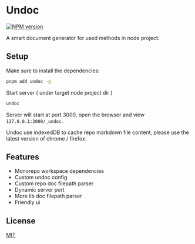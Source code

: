 # Undoc

[![NPM version](https://img.shields.io/npm/v/undoc)](https://www.npmjs.com/package/undoc)

A smart document generator for used methods in node project.

## Setup

Make sure to install the dependencies:

```bash
pnpm add undoc -g
```

Start server ( under target node project dir )

```bash
undoc
```

Server will start at port 3000, open the browser and view `127.0.0.1:3000/_undoc`.

Undoc use indexedDB to cache repo markdown file content, please use the latest version of chrome / firefox.

## Features

- Monorepo workspace dependencies
- Custom undoc config
- Custom repo doc filepath parser
- Dynamic server port
- More lib doc filepath parser
- Friendly ui

## License
[MIT](./LICENSE)
